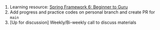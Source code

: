 1. Learning resource: [Spring Framework 6: Beginner to Guru](https://www.udemy.com/course/spring-framework-6-beginner-to-guru/)
2. Add progress and practice codes on personal branch and create PR for `main`
3. [Up for discussion] Weekly/Bi-weekly call to discuss materials